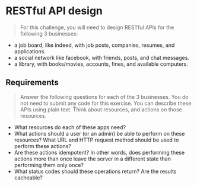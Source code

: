 # RESTful API design
> For this challenge, you will need to design RESTful APIs for the following 3 businesses:

- a job board, like indeed, with job posts, companies, resumes, and applications.
- a social network like facebook, with friends, posts, and chat messages.
- a library, with books/movies, accounts, fines, and available computers.

## Requirements
> Answer the following questions for each of the 3 businesses. You do not need to submit any code for this exercise. You can describe these APIs using plain text. Think about resources, and actions on those resources.
- What resources do each of these apps need?
- What actions should a user (or an admin) be able to perform on these resources? What URL and HTTP request method should be used to perform these actions?
- Are these actions idempotent? In other words, does performing these actions more than once leave the server in a different state than performing them only once?
- What status codes should these operations return? Are the results cacheable?
